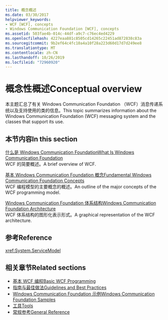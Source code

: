 ```yaml
---
title: 概念概述
ms.date: 03/30/2017
helpviewer_keywords:
- WCF [WCF], concepts
- Windows Communication Foundation [WCF], concepts
ms.assetid: 503fae4b-014c-44df-a9c7-c76ec4ed4229
ms.openlocfilehash: 4227eaa881c8505cd14265c22451ad872838c83a
ms.sourcegitcommit: 9b2ef64c4fc10a4a10f28a223d60d17d7d249ee8
ms.translationtype: MT
ms.contentlocale: zh-CN
ms.lasthandoff: 10/26/2019
ms.locfileid: "72960920"
---
```

# <a name="conceptual-overview"></a><span data-ttu-id="2397a-102">概念性概述</span><span class="sxs-lookup"><span data-stu-id="2397a-102">Conceptual overview</span></span>

<span data-ttu-id="2397a-103">本主题汇总了有关 Windows Communication Foundation （WCF）消息传递系统以及支持使用的类的信息。</span><span class="sxs-lookup"><span data-stu-id="2397a-103">This topic summarizes information about the Windows Communication Foundation (WCF) messaging system and the classes that support its use.</span></span>

## <a name="in-this-section"></a><span data-ttu-id="2397a-104">本节内容</span><span class="sxs-lookup"><span data-stu-id="2397a-104">In this section</span></span>

 <span data-ttu-id="2397a-105">[什么是 Windows Communication Foundation](whats-wcf.md)</span><span class="sxs-lookup"><span data-stu-id="2397a-105">[What Is Windows Communication Foundation](whats-wcf.md)</span></span>\
 <span data-ttu-id="2397a-106">WCF 的简要概述。</span><span class="sxs-lookup"><span data-stu-id="2397a-106">A brief overview of WCF.</span></span>

 <span data-ttu-id="2397a-107">[基本 Windows Communication Foundation 概念](fundamental-concepts.md)</span><span class="sxs-lookup"><span data-stu-id="2397a-107">[Fundamental Windows Communication Foundation Concepts](fundamental-concepts.md)</span></span>\
 <span data-ttu-id="2397a-108">WCF 编程模型的主要概念的概述。</span><span class="sxs-lookup"><span data-stu-id="2397a-108">An outline of the major concepts of the WCF programming model.</span></span>

 <span data-ttu-id="2397a-109">[Windows Communication Foundation 体系结构](architecture.md)</span><span class="sxs-lookup"><span data-stu-id="2397a-109">[Windows Communication Foundation Architecture](architecture.md)</span></span>\
 <span data-ttu-id="2397a-110">WCF 体系结构的图形化表示形式。</span><span class="sxs-lookup"><span data-stu-id="2397a-110">A graphical representation of the WCF architecture.</span></span>

## <a name="reference"></a><span data-ttu-id="2397a-111">参考</span><span class="sxs-lookup"><span data-stu-id="2397a-111">Reference</span></span>

<xref:System.ServiceModel>

## <a name="related-sections"></a><span data-ttu-id="2397a-112">相关章节</span><span class="sxs-lookup"><span data-stu-id="2397a-112">Related sections</span></span>

- [<span data-ttu-id="2397a-113">基本 WCF 编程</span><span class="sxs-lookup"><span data-stu-id="2397a-113">Basic WCF Programming</span></span>](basic-wcf-programming.md)
- [<span data-ttu-id="2397a-114">指南与最佳做法</span><span class="sxs-lookup"><span data-stu-id="2397a-114">Guidelines and Best Practices</span></span>](guidelines-and-best-practices.md)
- [<span data-ttu-id="2397a-115">Windows Communication Foundation 示例</span><span class="sxs-lookup"><span data-stu-id="2397a-115">Windows Communication Foundation Samples</span></span>](./samples/index.md)
- [<span data-ttu-id="2397a-116">工具</span><span class="sxs-lookup"><span data-stu-id="2397a-116">Tools</span></span>](./diagnostics/exceptions-reference/tools.md)
- [<span data-ttu-id="2397a-117">常规参考</span><span class="sxs-lookup"><span data-stu-id="2397a-117">General Reference</span></span>](general-reference.md)
